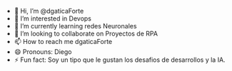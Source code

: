 - 👋 Hi, I’m @dgaticaForte
- 👀 I’m interested in Devops
- 🌱 I’m currently learning redes Neuronales
- 💞️ I’m looking to collaborate on Proyectos de RPA
- 📫 How to reach me dgaticaForte
- 😄 Pronouns: Diego
- ⚡ Fun fact: Soy un tipo que le gustan los desafios de desarrollos y la IA.

<!---
dgaticaForte/dgaticaForte is a ✨ special ✨ repository because its `README.md` (this file) appears on your GitHub profile.
You can click the Preview link to take a look at your changes.
--->
